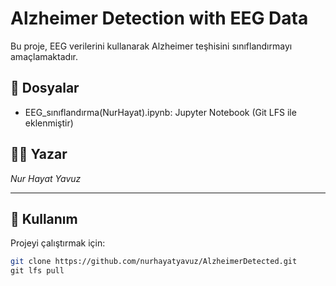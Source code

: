 # Alzheimer Detection with EEG Data

Bu proje, EEG verilerini kullanarak Alzheimer teşhisini sınıflandırmayı amaçlamaktadır.

## 📁 Dosyalar
- EEG_sınıflandırma(NurHayat).ipynb: Jupyter Notebook (Git LFS ile eklenmiştir)

## 👩‍💻 Yazar
*Nur Hayat Yavuz*

---

## 🚀 Kullanım
Projeyi çalıştırmak için:

```bash
git clone https://github.com/nurhayatyavuz/AlzheimerDetected.git
git lfs pull
